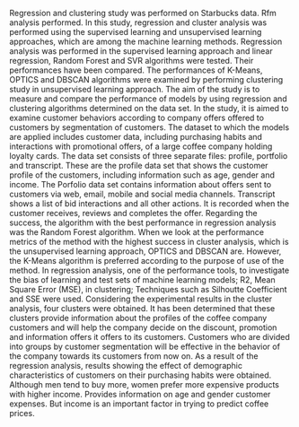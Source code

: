 Regression and clustering study was performed on Starbucks data. Rfm analysis performed.
In this study, regression and cluster analysis was performed using the supervised learning and unsupervised learning approaches, which are among the machine learning methods. 
Regression analysis was performed in the supervised learning approach and linear regression, Random Forest and SVR algorithms were tested. Their performances have been compared. 
The performances of K-Means, OPTICS and DBSCAN algorithms were examined by performing clustering study in unsupervised learning approach.
The aim of the study is to measure and compare the performance of models by using regression and clustering algorithms determined on the data set. In the study, it is aimed to examine customer behaviors according to company offers offered to customers by segmentation of customers.
The dataset to which the models are applied includes customer data, including purchasing habits and interactions with promotional offers, of a large coffee company holding loyalty cards. 
The data set consists of three separate files: profile, portfolio and transcript. 
These are the profile data set that shows the customer profile of the customers, including information such as age, gender and income. 
The Porfolio data set contains information about offers sent to customers via web, email, mobile and social media channels. 
Transcript shows a list of bid interactions and all other actions. It is recorded when the customer receives, reviews and completes the offer.
Regarding the success, the algorithm with the best performance in regression analysis was the Random Forest algorithm. 
When we look at the performance metrics of the method with the highest success in cluster analysis, which is the unsupervised learning approach, OPTICS and DBSCAN are. However, the K-Means algorithm is preferred according to the purpose of use of the method. 
In regression analysis, one of the performance tools, to investigate the bias of learning and test sets of machine learning models; R2, Mean Square Error (MSE), in clustering; Techniques such as Silhoutte Coefficient and SSE were used. Considering the experimental results in the cluster analysis, four clusters were obtained.
It has been determined that these clusters provide information about the profiles of the coffee company customers and will help the company decide on the discount, promotion and information offers it offers to its customers. 
Customers who are divided into groups by customer segmentation will be effective in the behavior of the company towards its customers from now on.
As a result of the regression analysis, results showing the effect of demographic characteristics of customers on their purchasing habits were obtained. 
Although men tend to buy more, women prefer more expensive products with higher income. 
Provides information on age and gender customer expenses. But income is an important factor in trying to predict coffee prices.
